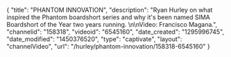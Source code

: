 {
    "title": "PHANTOM INNOVATION",
    "description": "Ryan Hurley on what inspired the Phantom boardshort series and why it's been named SIMA Boardshort of the Year two years running. \n\nVideo: Francisco Magana.",
    "channelid": "158318",
    "videoid": "6545160",
    "date_created": "1295996745",
    "date_modified": "1450376520",
    "type": "captivate",
    "layout": "channelVideo",
    "url": "\/hurley\/phantom-innovation\/158318-6545160"
}